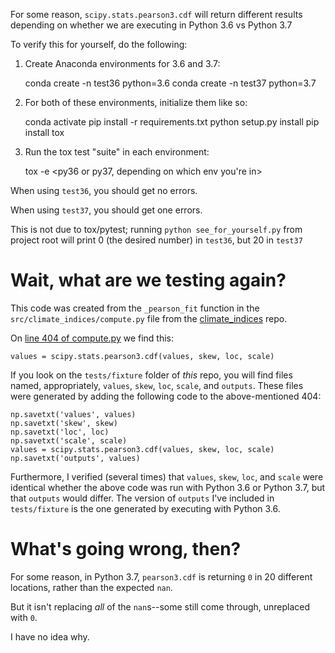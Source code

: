 For some reason, `scipy.stats.pearson3.cdf` will return different
results depending on whether we are executing in Python 3.6 vs
Python 3.7

To verify this for yourself, do the following:

1. Create Anaconda environments for 3.6 and 3.7:

    conda create -n test36 python=3.6
    conda create -n test37 python=3.7

2. For both of these environments, initialize them like so:

    conda activate <test36 or test37>
    pip install -r requirements.txt
    python setup.py install
    pip install tox

3. Run the tox test "suite" in each environment:

    tox -e <py36 or py37, depending on which env you're in>

When using `test36`, you should get no errors.

When using `test37`, you should get one errors.

This is not due to tox/pytest; running `python see_for_yourself.py`
from project root will print 0 (the desired number) in `test36`,
but 20 in `test37`

# Wait, what are we testing again?

This code was created from the `_pearson_fit` function in the
`src/climate_indices/compute.py` file from the
[climate_indices](https://github.com/monocongo/climate_indices)
repo.

On [line 404 of compute.py](https://github.com/monocongo/climate_indices/blob/4d3a04d4290ad3738999ac1c4de8a31ad5c1d938/src/climate_indices/compute.py#L404)
we find this:

    values = scipy.stats.pearson3.cdf(values, skew, loc, scale)

If you look on the `tests/fixture` folder of *this* repo, you will
find files named, appropriately, `values`, `skew`, `loc`, `scale`,
and `outputs`. These files were generated by adding the following code
to the above-mentioned 404:

    np.savetxt('values', values)
    np.savetxt('skew', skew)
    np.savetxt('loc', loc)
    np.savetxt('scale', scale)
    values = scipy.stats.pearson3.cdf(values, skew, loc, scale)
    np.savetxt('outputs', values)

Furthermore, I verified (several times) that `values`, `skew`, `loc`,
and `scale` were identical whether the above code was run with
Python 3.6 or Python 3.7, but that `outputs` would differ. The
version of `outputs` I've included in `tests/fixture` is the one
generated by executing with Python 3.6.

# What's going wrong, then?

For some reason, in Python 3.7, `pearson3.cdf` is returning `0` in
20 different locations, rather than the expected `nan`.

But it isn't replacing *all* of the `nan`s--some still come through,
unreplaced with `0`.

I have no idea why.
